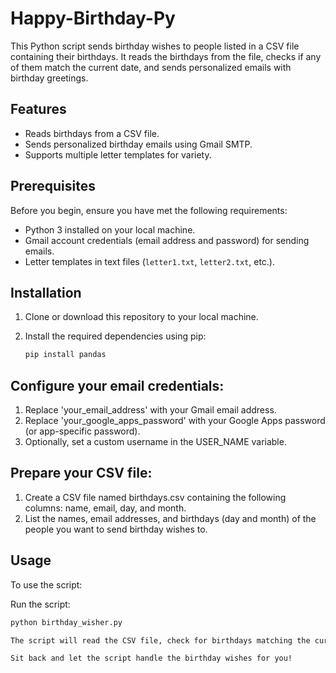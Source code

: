 # Happy-Birthday-Py

This Python script sends birthday wishes to people listed in a CSV file containing their birthdays. It reads the birthdays from the file, checks if any of them match the current date, and sends personalized emails with birthday greetings.

## Features

- Reads birthdays from a CSV file.
- Sends personalized birthday emails using Gmail SMTP.
- Supports multiple letter templates for variety.

## Prerequisites

Before you begin, ensure you have met the following requirements:

- Python 3 installed on your local machine.
- Gmail account credentials (email address and password) for sending emails.
- Letter templates in text files (`letter1.txt`, `letter2.txt`, etc.).

## Installation

1. Clone or download this repository to your local machine.

2. Install the required dependencies using pip:

   ```bash
   pip install pandas
   
## Configure your email credentials:

1. Replace 'your_email_address' with your Gmail email address.
2. Replace 'your_google_apps_password' with your Google Apps password (or app-specific password).
3. Optionally, set a custom username in the USER_NAME variable.

## Prepare your CSV file:

1. Create a CSV file named birthdays.csv containing the following columns: name, email, day, and month.
2. List the names, email addresses, and birthdays (day and month) of the people you want to send birthday wishes to.

## Usage
To use the script:

Run the script:

   ```bash
   python birthday_wisher.py

The script will read the CSV file, check for birthdays matching the current date, and send personalized emails to the recipients.

Sit back and let the script handle the birthday wishes for you!
